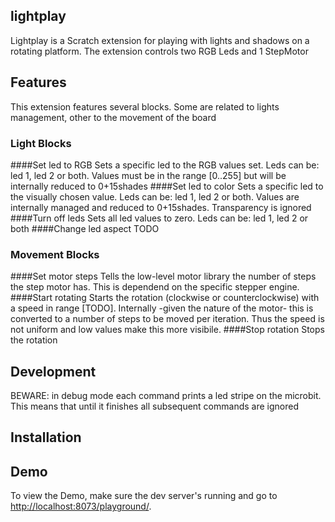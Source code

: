 ## lightplay
Lightplay is a Scratch extension for playing with lights and shadows on a rotating platform. The extension controls two RGB Leds and 1 StepMotor

## Features
This extension features several blocks. Some are related to lights management, other to the movement of the board

### Light Blocks
####Set led to RGB
Sets a specific led to the RGB values set.  Leds can be: led 1, led 2 or both. Values must be in the range [0..255] but will be internally reduced to 0+15shades
####Set led to color
Sets a specific led to the visually chosen value.  Leds can be: led 1, led 2 or both. Values are internally managed and reduced to 0+15shades. Transparency is ignored
####Turn off leds
Sets all led values to zero. Leds can be: led 1, led 2 or both
####Change led aspect
TODO
### Movement Blocks
####Set motor steps
Tells the low-level motor library the number of steps the step motor has. This is dependend on the specific stepper engine.
####Start rotating
Starts the rotation (clockwise or counterclockwise) with a speed in range [TODO]. Internally -given the nature of the motor- this is converted to a number of steps to be moved per iteration. Thus the speed is not uniform and low values make this more visibile.
####Stop rotation
Stops the rotation

## Development
BEWARE: in debug mode each command prints a led stripe on the microbit. This means that until it finishes all subsequent commands are ignored

## Installation

## Demo
To view the Demo, make sure the dev server's running and go to [http://localhost:8073/playground/](http://localhost:8073/playground/).
